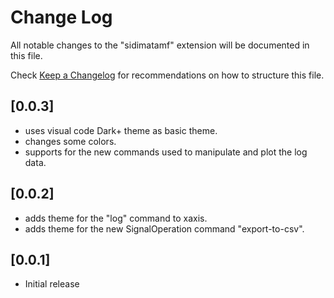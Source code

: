 # Change Log

All notable changes to the "sidimatamf" extension will be documented in this file.

Check [Keep a Changelog](http://keepachangelog.com/) for recommendations on how to structure this file.

## [0.0.3]

- uses visual code Dark+ theme as basic theme.
- changes some colors.
- supports for the new commands used to manipulate and plot the log data.

## [0.0.2]

- adds theme for the "log" command to xaxis.
- adds theme for the new SignalOperation command "export-to-csv".

## [0.0.1]

- Initial release